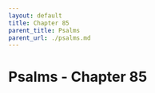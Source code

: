 ```yaml
---
layout: default
title: Chapter 85
parent_title: Psalms
parent_url: ./psalms.md
---
```


# Psalms - Chapter 85
